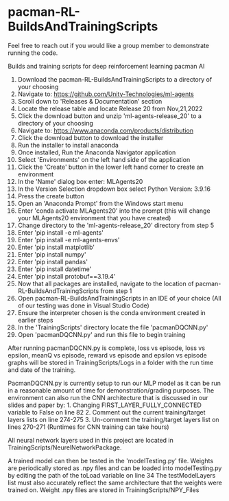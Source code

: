 # pacman-RL-BuildsAndTrainingScripts
Feel free to reach out if you would like a group member to demonstrate running the code.

Builds and training scripts for deep reinforcement learning pacman AI
1. Download the pacman-RL-BuildsAndTrainingScripts to a directory of your choosing
2. Navigate to: https://github.com/Unity-Technologies/ml-agents
3. Scroll down to 'Releases & Documentation' section
4. Locate the release table and locate Release 20 from Nov,21,2022
5. Click the download button and unzip 'ml-agents-release_20' to a directory of your choosing
6. Navigate to: https://www.anaconda.com/products/distribution
7. Click the download button to download the installer
8. Run the installer to install anaconda
9. Once installed, Run the Anaconda Navigator application
10. Select 'Environments' on the left hand side of the application
11. Click the 'Create' button in the lower left hand corner to create an environment
12. In the 'Name' dialog box enter: MLAgents20
13. In the Version Selection dropdown box select Python Version: 3.9.16
14. Press the create button
15. Open an 'Anaconda Prompt' from the Windows start menu
16. Enter 'conda activate MLAgents20' into the prompt (this will change your MLAgents20 environment that you have created)
17. Change directory to the 'ml-agents-release_20' directory from step 5
19. Enter 'pip install -e ml-agents'
20. Enter 'pip install -e ml-agents-envs'
21. Enter 'pip install matplotlib'
22. Enter 'pip install numpy'
23. Enter 'pip install pandas'
24. Enter 'pip install datetime'
25. Enter 'pip install protobuf==3.19.4'
26. Now that all packages are installed, navigate to the location of pacman-RL-BuildsAndTrainingScripts from step 1
27. Open pacman-RL-BuildsAndTrainingScripts in an IDE of your choice (All of our testing was done in Visual Studio Code)
28. Ensure the interpreter chosen is the conda environment created in earlier steps
29. In the 'TrainingScripts' directory locate the file 'pacmanDQCNN.py'
30. Open 'pacmanDQCNN.py' and run this file to begin training

After running pacmanDQCNN.py is complete, loss vs episode, loss vs epsilon, meanQ vs episode, reward vs episode and epsilon vs episode graphs will be stored in TrainingScripts/Logs in a folder with the run time and date of the training.


PacmanDQCNN.py is currently setup to run our MLP model as it can be run in a reasonable amount of time for demonstration/grading purposes. 
The environment can also run the CNN architecture that is discussed in our slides and paper by:
    1. Changing FIRST_LAYER_FULLY_CONNECTED variable to False on line 82
    2. Comment out the current training/target layers lists on line 274-275
    3. Un-comment the training/target layers list on lines 270-271
    (Runtimes for CNN training can take hours)

All neural network layers used in this project are located in TrainingScripts/NeurelNetworkPackage.

A trained model can then be tested in the 'modelTesting.py' file.
Weights are periodically stored as .npy files and can be loaded into modelTesting.py by editing the path of the toLoad variable on line 34
The testModelLayers list must also accurately reflect the same architecture that the weights were trained on.
Weight .npy files are stored in TrainingScripts/NPY_Files


